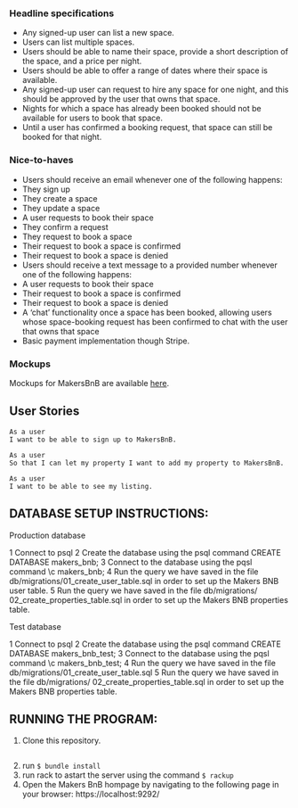 ### Headline specifications

- Any signed-up user can list a new space.
- Users can list multiple spaces.
- Users should be able to name their space, provide a short description of the space, and a price per night.
- Users should be able to offer a range of dates where their space is available.
- Any signed-up user can request to hire any space for one night, and this should be approved by the user that owns that space.
- Nights for which a space has already been booked should not be available for users to book that space.
- Until a user has confirmed a booking request, that space can still be booked for that night.

### Nice-to-haves

- Users should receive an email whenever one of the following happens:
 - They sign up
 - They create a space
 - They update a space
 - A user requests to book their space
 - They confirm a request
 - They request to book a space
 - Their request to book a space is confirmed
 - Their request to book a space is denied
- Users should receive a text message to a provided number whenever one of the following happens:
 - A user requests to book their space
 - Their request to book a space is confirmed
 - Their request to book a space is denied
- A ‘chat’ functionality once a space has been booked, allowing users whose space-booking request has been confirmed to chat with the user that owns that space
- Basic payment implementation though Stripe.

### Mockups

Mockups for MakersBnB are available [here](https://github.com/makersacademy/course/blob/master/makersbnb/makers_bnb_images/MakersBnB_mockups.pdf).


## User Stories

```
As a user
I want to be able to sign up to MakersBnB.

As a user
So that I can let my property I want to add my property to MakersBnB.

As a user
I want to be able to see my listing.
```

## DATABASE SETUP INSTRUCTIONS:
Production database

 1  Connect to psql
 2  Create the database using the psql command CREATE DATABASE makers_bnb;
 3  Connect to the database using the pqsl command \c makers_bnb;
 4  Run the query we have saved in the file db/migrations/01_create_user_table.sql
 in order to set up the Makers BNB user table.
 5  Run the query we have saved in the file db/migrations/  02_create_properties_table.sql in order to set up the Makers BNB properties table.

Test database

 1  Connect to psql
 2  Create the database using the psql command CREATE DATABASE makers_bnb_test;
 3  Connect to the database using the pqsl command \c makers_bnb_test;
 4  Run the query we have saved in the file db/migrations/01_create_user_table.sql
 5  Run the query we have saved in the file db/migrations/  02_create_properties_table.sql in order to set up the Makers BNB properties table.

 ## RUNNING THE PROGRAM:

 1. Clone this repository.
 ``` $ git clone git@github.com:jgeorgex/Makers-BNB.git
 ```
 2. run ``` $ bundle install ```
 3. run rack to astart the server using the command
 ``` $ rackup ```
 4. Open the Makers BnB hompage by navigating to the following page in your browser:
 https://localhost:9292/
